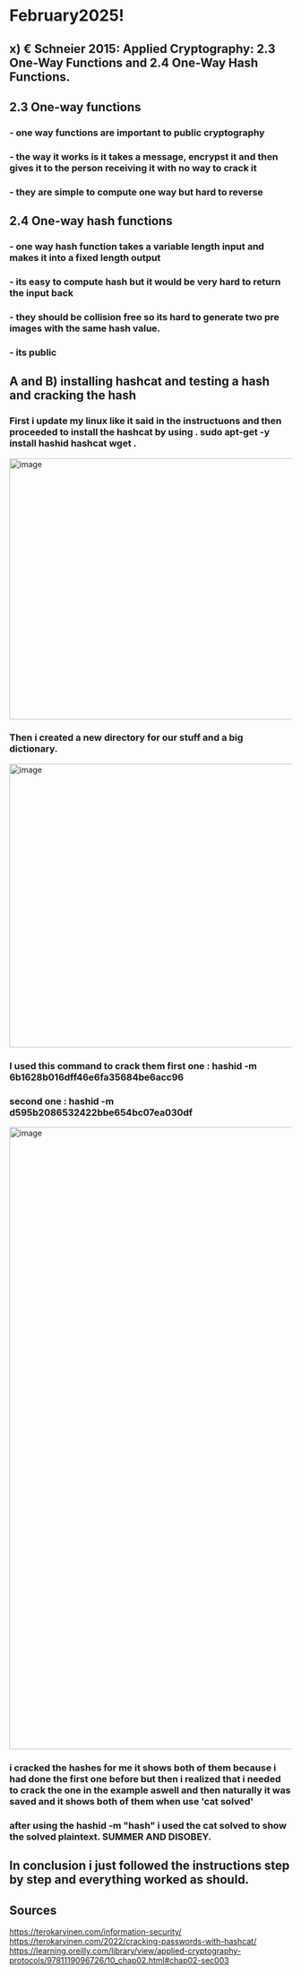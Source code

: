 # February2025!
## x) € Schneier 2015: Applied Cryptography: 2.3 One-Way Functions and 2.4 One-Way Hash Functions.
## 2.3 One-way functions
### - one way functions are important to public cryptography
### - the way it works is it takes a message, encrypst it and then gives it to the person receiving it with no way to crack it
### - they are simple to compute one way but hard to reverse

## 2.4 One-way hash functions	
### - one way hash function takes a variable length input and makes it into a fixed length output
### - its easy to compute hash but it would be very hard to return the input back 
### - they should be collision free so its hard to generate two pre images with the same hash value.
### - its public

## A and B) installing hashcat and testing a hash and cracking the hash
### First i update my linux like it said in the instructuons and then proceeded to install the hashcat by using . sudo apt-get -y install hashid hashcat wget .
<img width="1464" height="466" alt="image" src="https://github.com/user-attachments/assets/6e81b577-4d71-4c41-9f66-814b02f3e290" />

### Then i created a new directory for our stuff and a big dictionary.
<img width="1450" height="506" alt="image" src="https://github.com/user-attachments/assets/7c905559-6e01-452b-9741-c2d2e6d32a46" />


### I used this command to crack them first one : hashid -m 6b1628b016dff46e6fa35684be6acc96 
### second one : hashid -m d595b2086532422bbe654bc07ea030df
<img width="1476" height="1110" alt="image" src="https://github.com/user-attachments/assets/25fef359-e9cf-4c2f-a5c1-a942d9c67056" />

###  i cracked the hashes for me it shows both of them because i had done the first one before but then i realized that i needed to crack the one in the example aswell and then naturally it was saved and it shows both of them when use 'cat solved'

### after using the hashid -m "hash" i used the cat solved to show the solved plaintext. SUMMER AND DISOBEY.

## In conclusion i just followed the instructions step by step and everything worked as should. 

## Sources

https://terokarvinen.com/information-security/
https://terokarvinen.com/2022/cracking-passwords-with-hashcat/
https://learning.oreilly.com/library/view/applied-cryptography-protocols/9781119096726/10_chap02.html#chap02-sec003



